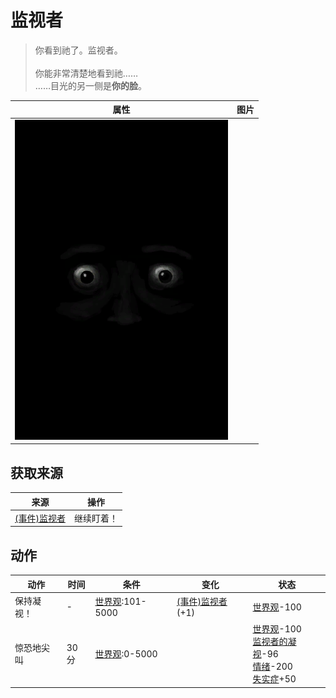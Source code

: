 # 监视者  
> 你看到祂了。监视者。<br><br>你能非常清楚地看到祂……<br>……目光的另一侧是<b>你的脸</b>。  
  
  属性  |   图片   
 ----  |  ----:   
   |  ![](Sprite/Watcher3.png)   
  
## 获取来源  
来源  |  操作  
----  |  ----  
[(事件)监视者](Event_WatchedExperience1d.md)  |  继续盯着！  
## 动作  
动作  |  时间  |  条件  |  变化  |  状态  
----  |  ----  |  ----  |  ----  |  ----  
保持凝视！<br>  |  -  |  [世界观](Structure.md):101-5000  |  [(事件)监视者](Event_WatchedExperience1f.md)(+1)<br>  |  [世界观](Structure.md)-100  
惊恐地尖叫<br>  |  30分  |  [世界观](Structure.md):0-5000  |    |  [世界观](Structure.md)-100<br>[监视者的凝视](WatchersGlare.md)-96<br>[情绪](Morale.md)-200<br>[失实症](Derealization.md)+50  
